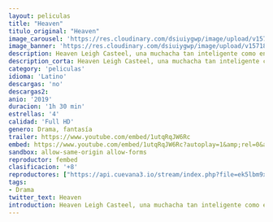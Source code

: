```yaml
---
layout: peliculas
title: "Heaven"
titulo_original: "Heaven"
image_carousel: 'https://res.cloudinary.com/dsiuiygwp/image/upload/v1571886952/heaven-min_zhqzti.jpg'
image_banner: 'https://res.cloudinary.com/dsiuiygwp/image/upload/v1571886968/heavee-min_ssrwby.jpg'
description: Heaven Leigh Casteel, una muchacha tan inteligente como encantadora, es la mayor de un grupo de niños pobres que vive en una zona pobre. Mientras trata de sobrevivir a los abusos que sufra, Heaven descubre un oscuro secreto que cambia radicalmente el concepto que tiene de su familia.
description_corta: Heaven Leigh Casteel, una muchacha tan inteligente como encantadora, es la mayor de un grupo de niños pobres que vive en una zona pobre. Mientras trata de sobrevivir a los abusos que sufra, Heaven descubre un oscuro secreto que cambia radicalmente el concepto que tiene de su familia.
category: 'peliculas'
idioma: 'Latino'
descargas: 'no'
descargas2:
anio: '2019'
duracion: '1h 30 min'
estrellas: '4'
calidad: 'Full HD'
genero: Drama, fantasía
trailer: https://www.youtube.com/embed/1utqRqJW6Rc
embed: https://www.youtube.com/embed/1utqRqJW6Rc?autoplay=1&amp;rel=0&amp;hd=1&border=0&wmode=opaque&enablejsapi=1&modestbranding=1&controls=1&showinfo=0
sandbox: allow-same-origin allow-forms
reproductor: fembed
clasificacion: '+8'
reproductores: ["https://api.cuevana3.io/stream/index.php?file=ek5lbm9xYWNrS0xYMTZLa2xNbkdvY3ZTb3BtZng4TGp6ZFpobGFMUGtOVFYySmlocU5XTzJkRE1tcHFuajVPb2w1eGphMkhEMGVQWDA2S21ZY1hRNEpQWHAyZHJsWldvbTVtU2ZuUzJ3THVva2FDaVp3PT0","https://feurl.com/v/y32lnue6z-z48xd","https://api.cuevana3.io/rr/gd.php?h=ek5lbm9xYWNrS0xJMVp5b21KREk0dFBLbjVkaHhkRGdrOG1jbnBpUnhhS1ZsV1Y0ZzdtVDRKMnZnNXVDcjVIRHQ5ZVZvNWVucjlxMHpuK1dxTU8zcTVlU3FadVkyUT09"]
tags:
- Drama
twitter_text: Heaven
introduction: Heaven Leigh Casteel, una muchacha tan inteligente como encantadora, es la mayor de un grupo de niños pobres que vive en una zona pobre. Mientras trata de sobrevivir a los abusos que sufra, Heaven descubre un oscuro secreto que cambia radicalmente el concepto que tiene de su familia.
---
```













